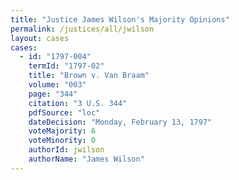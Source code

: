 ```yaml
---
title: "Justice James Wilson's Majority Opinions"
permalink: /justices/all/jwilson
layout: cases
cases:
  - id: "1797-004"
    termId: "1797-02"
    title: "Brown v. Van Braam"
    volume: "003"
    page: "344"
    citation: "3 U.S. 344"
    pdfSource: "loc"
    dateDecision: "Monday, February 13, 1797"
    voteMajority: 6
    voteMinority: 0
    authorId: jwilson
    authorName: "James Wilson"
---
```

